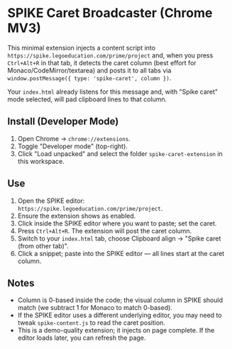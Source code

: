 # SPIKE Caret Broadcaster (Chrome MV3)

This minimal extension injects a content script into `https://spike.legoeducation.com/prime/project` and, when you press `Ctrl+Alt+R` in that tab, it detects the caret column (best effort for Monaco/CodeMirror/textarea) and posts it to all tabs via `window.postMessage({ type: 'spike-caret', column })`.

Your `index.html` already listens for this message and, with "Spike caret" mode selected, will pad clipboard lines to that column.

## Install (Developer Mode)
1. Open Chrome → `chrome://extensions`.
2. Toggle "Developer mode" (top-right).
3. Click "Load unpacked" and select the folder `spike-caret-extension` in this workspace.

## Use
1. Open the SPIKE editor: `https://spike.legoeducation.com/prime/project`.
2. Ensure the extension shows as enabled.
3. Click inside the SPIKE editor where you want to paste; set the caret.
4. Press `Ctrl+Alt+R`. The extension will post the caret column.
5. Switch to your `index.html` tab, choose Clipboard align → "Spike caret (from other tab)".
6. Click a snippet; paste into the SPIKE editor — all lines start at the caret column.

## Notes
- Column is 0-based inside the code; the visual column in SPIKE should match (we subtract 1 for Monaco to match 0-based).
- If the SPIKE editor uses a different underlying editor, you may need to tweak `spike-content.js` to read the caret position.
- This is a demo-quality extension; it injects on page complete. If the editor loads later, you can refresh the page.
